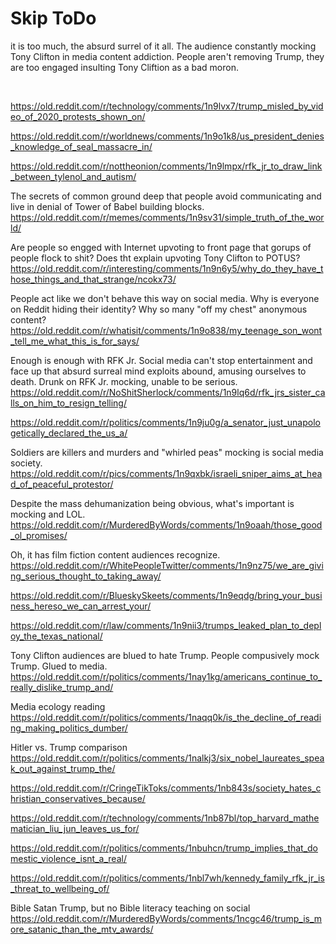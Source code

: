 # Skip ToDo

it is too much, the absurd surrel of it all. The audience constantly mocking Tony Clifton in media content addiction. People aren't removing Trump, they are too engaged insulting Tony Cliftion as a bad moron.

&nbsp;

https://old.reddit.com/r/technology/comments/1n9lvx7/trump_misled_by_video_of_2020_protests_shown_on/

https://old.reddit.com/r/worldnews/comments/1n9o1k8/us_president_denies_knowledge_of_seal_massacre_in/

https://old.reddit.com/r/nottheonion/comments/1n9lmpx/rfk_jr_to_draw_link_between_tylenol_and_autism/

The secrets of common ground deep that people avoid communicating and live in denial of Tower of Babel building blocks.   
https://old.reddit.com/r/memes/comments/1n9sv31/simple_truth_of_the_world/

Are people so engged with Internet upvoting to front page that gorups of people flock to shit? Does tht explain upvoting Tony Clifton to POTUS?    
https://old.reddit.com/r/interesting/comments/1n9n6y5/why_do_they_have_those_things_and_that_strange/ncokx73/

People act like we don't behave this way on social media. Why is everyone on Reddit hiding their identity? Why so many "off my chest" anonymous content?    
https://old.reddit.com/r/whatisit/comments/1n9o838/my_teenage_son_wont_tell_me_what_this_is_for_says/

Enough is enough with RFK Jr. Social media can't stop entertainment and face up that absurd surreal mind exploits abound, amusing ourselves to death. Drunk on RFK Jr. mocking, unable to be serious.    
https://old.reddit.com/r/NoShitSherlock/comments/1n9lq6d/rfk_jrs_sister_calls_on_him_to_resign_telling/

https://old.reddit.com/r/politics/comments/1n9ju0g/a_senator_just_unapologetically_declared_the_us_a/

Soldiers are killers and murders and "whirled peas" mocking is social media society.    
https://old.reddit.com/r/pics/comments/1n9qxbk/israeli_sniper_aims_at_head_of_peaceful_protestor/

Despite the mass dehumanization being obvious, what's important is mocking and LOL.   
https://old.reddit.com/r/MurderedByWords/comments/1n9oaah/those_good_ol_promises/

Oh, it has film fiction content audiences recognize.    
https://old.reddit.com/r/WhitePeopleTwitter/comments/1n9nz75/we_are_giving_serious_thought_to_taking_away/

https://old.reddit.com/r/BlueskySkeets/comments/1n9eqdg/bring_your_business_hereso_we_can_arrest_your/

https://old.reddit.com/r/law/comments/1n9nii3/trumps_leaked_plan_to_deploy_the_texas_national/

Tony Clifton audiences are blued to hate Trump. People compusively mock Trump. Glued to media.     
https://old.reddit.com/r/politics/comments/1nay1kg/americans_continue_to_really_dislike_trump_and/

Media ecology reading       
https://old.reddit.com/r/politics/comments/1naqq0k/is_the_decline_of_reading_making_politics_dumber/

Hitler vs. Trump comparison    
https://old.reddit.com/r/politics/comments/1nalkj3/six_nobel_laureates_speak_out_against_trump_the/

https://old.reddit.com/r/CringeTikToks/comments/1nb843s/society_hates_christian_conservatives_because/

https://old.reddit.com/r/technology/comments/1nb87bl/top_harvard_mathematician_liu_jun_leaves_us_for/

https://old.reddit.com/r/politics/comments/1nbuhcn/trump_implies_that_domestic_violence_isnt_a_real/

https://old.reddit.com/r/politics/comments/1nbl7wh/kennedy_family_rfk_jr_is_threat_to_wellbeing_of/

Bible Satan Trump, but no Bible literacy teaching on social     
https://old.reddit.com/r/MurderedByWords/comments/1ncgc46/trump_is_more_satanic_than_the_mtv_awards/
